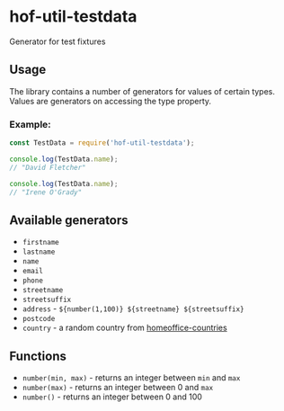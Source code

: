 # hof-util-testdata
Generator for test fixtures

## Usage

The library contains a number of generators for values of certain types. Values are generators on accessing the type property.

### Example:

```js
const TestData = require('hof-util-testdata');

console.log(TestData.name);
// "David Fletcher"

console.log(TestData.name);
// "Irene O'Grady"
```

## Available generators

* `firstname`
* `lastname`
* `name`
* `email`
* `phone`
* `streetname`
* `streetsuffix`
* `address` - `${number(1,100)} ${streetname} ${streetsuffix}`
* `postcode`
* `country` - a random country from [homeoffice-countries](npmjs.com/homeoffice-countries)

## Functions

* `number(min, max)` - returns an integer between `min` and `max`
* `number(max)` - returns an integer between 0 and `max`
* `number()` - returns an integer between 0 and 100
